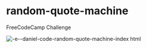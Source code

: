 # random-quote-machine
FreeCodeCamp Challenge

![-e--daniel-code-random-quote-machine-index html](https://user-images.githubusercontent.com/11372312/28555054-a917a0a8-70d3-11e7-9a14-e752ad87c358.png)

